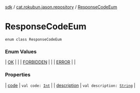 [sdk](../../index.md) / [cat.rokubun.jason.repository](../index.md) / [ResponseCodeEum](./index.md)

# ResponseCodeEum

`enum class ResponseCodeEum`

### Enum Values

| [OK](-o-k.md) |  |
| [FORBIDDEN](-f-o-r-b-i-d-d-e-n.md) |  |
| [ERROR](-e-r-r-o-r.md) |  |

### Properties

| [code](code.md) | `val code: `[`Int`](https://kotlinlang.org/api/latest/jvm/stdlib/kotlin/-int/index.html) |
| [description](description.md) | `val description: `[`String`](https://kotlinlang.org/api/latest/jvm/stdlib/kotlin/-string/index.html) |

